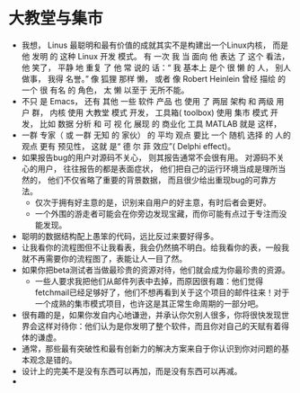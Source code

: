 # 大教堂与集市
- 我想， Linus 最聪明和最有价值的成就其实不是构建出一个Linux内核， 而是 他 发明 的 这种 Linux 开发 模式。 有 一次 我 当 面向 他 表达 了 这个 看法， 他 笑了， 平静 地 重复 了 他 常 说的 话：“ 我 基本上 是个 很 懒 的 人， 别人 做事， 我得 名誉。” 像 狐狸 那样 懒， 或者 像 Robert Heinlein 曾经 描绘 的 一个 很 有名 的 角色， 太 懒 以至于 无所不能。
- 不只 是 Emacs， 还有 其他 一些 软件 产品 也 使用 了 两层 架构 和 两级 用户 群， 内核 使用 大教堂 模式 开发， 工具箱( toolbox) 使用 集市 模式 开发， 比如 数据 分析 和 可 视 化 展现 的 商业化 工具 MATLAB 就是 这样，
- 一群 专家（ 或 一群 无知 的 家伙） 的 平均 观点 要比 一个 随机 选择 的 人的 观点 更有 预见性， 这就 是“ 德 尔 菲 效应”( Delphi effect)。
- 如果报告bug的用户对源码不关心， 则其报告通常不会很有用。 对源码不关心的用户， 往往报告的都是表面症状， 他们把自己的运行环境当成是理所当然的， 他们不仅省略了重要的背景数据， 而且很少给出重现bug的可靠方法。
  - 仅次于拥有好主意的是，识别来自用户的好主意，有时后者会更好。
  - 一个外围的游走者可能会在你旁边发现宝藏，而你可能有点过于专注而没能发现。
- 聪明的数据结构配上愚笨的代码，远比反过来要好得多。
- 让我看你的流程图但不让我看表，我会仍然搞不明白。给我看你的表，一般我就不再需要你的流程图了，表能让人一目了然。
- 如果你把beta测试者当做最珍贵的资源对待，他们就会成为你最珍贵的资源。
  - 一些人要求我把他们从邮件列表中去掉，而原因很有趣：他们觉得fetchmail已经足够好了，他们不想再看到关于这个项目的邮件往来！对于一个成熟的集市模式项目，也许这是其正常生命周期的一部分吧。
- 很有趣的是，如果你发自内心地谦逊，并承认你欠别人很多，你将很快发现世界会这样对待你：他们认为是你发明了整个软件，而且你对自己的天赋有着得体的谦虚。
- 通常，那些最有突破性和最有创新力的解决方案来自于你认识到你对问题的基本观念是错的。
- 设计上的完美不是没有东西可以再加，而是没有东西可以再减。
- 










